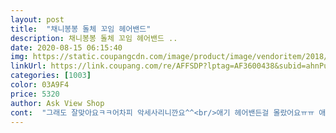 ```yaml
---
layout: post 
title:  "채니봉봉 돌체 꼬임 헤어밴드" 
description: 채니봉봉 돌체 꼬임 헤어밴드 ..
date: 2020-08-15 06:15:40 
img: https://static.coupangcdn.com/image/product/image/vendoritem/2018/11/23/3688427099/99458424-af11-436d-b961-45cdd4fdf674.jpg 
linkUrl: https://link.coupang.com/re/AFFSDP?lptag=AF3600438&subid=ahnPublicAsk&pageKey=90160112&itemId=281347397&vendorItemId=3688427099&traceid=V0-113-81832c64a93170f5 
categories: [1003] 
color: 03A9F4 
price: 5320 
author: Ask View Shop 
cont:  "그래도 잘맞아요ㅋㅋ어차피 악세사리니깐요^^<br/>애기 헤어밴든걸 몰랐어요ㅠㅠ 애기들 줘야겠어요<br/>애들용인지모르고 두개나 주문했네요ㅋㅋㅋㅋㅋ<br/>참고로 난 성인여성임 남친 만나러 꾸안꾸 느낌으로 싼맛에 구매 했으나 뜯어보고 엥.<br/>.<br/> 정말 아동용이구나 싶었는데 그냥 싼맛에 하루 끼자 해서 착용했는데 생각보다 나쁘지 않았음 머리 크신 분들은 작을듯 난 소두도 대두도 아님 그냥 저냥 가끔 꾸안꾸 느낌으로 착용할만한 소소한 아이템임<br/>하나는 조카에게로 가야겠네용<br/>" 
---
```

